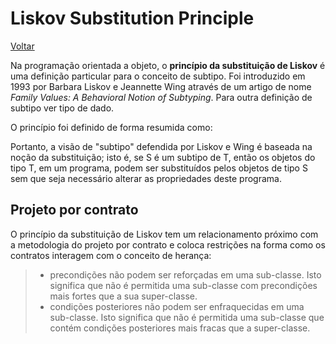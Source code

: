 Liskov Substitution Principle
=============================

[Voltar](README.md)

Na programação orientada a objeto, o **princípio da substituição de Liskov** é uma definição particular para o conceito de subtipo. Foi introduzido em 1993 por Barbara Liskov e Jeannette Wing através de um artigo de nome *Family Values: A Behavioral Notion of Subtyping*. Para outra definição de subtipo ver tipo de dado.

O princípio foi definido de forma resumida como:

Portanto, a visão de "subtipo" defendida por Liskov e Wing é baseada na noção da substituição; isto é, se S é um subtipo de T, então os objetos do tipo T, em um programa, podem ser substituídos pelos objetos de tipo S sem que seja necessário alterar as propriedades deste programa.

## Projeto por contrato

O princípio da substituição de Liskov tem um relacionamento próximo com a metodologia do projeto por contrato e coloca restrições na forma como os contratos interagem com o conceito de herança:

> - precondições não podem ser reforçadas em uma sub-classe. Isto significa que não é permitida uma sub-classe com precondições mais fortes que a sua super-classe.
> - condições posteriores não podem ser enfraquecidas em uma sub-classe. Isto significa que não é permitida uma sub-classe que contém condições posteriores mais fracas que a super-classe.
